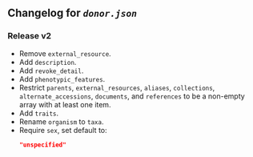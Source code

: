 ## Changelog for *`donor.json`*

### Release v2

* Remove `external_resource`.
* Add `description`.
* Add `revoke_detail`.
* Add `phenotypic_features`.
* Restrict `parents`, `external_resources`, `aliases`, `collections`, `alternate_accessions`, `documents`, and `references` to be a non-empty array with at least one item.
* Add `traits`.
* Rename `organism` to `taxa`.
* Require `sex`, set default to:
    ```json
    "unspecified"
    ```
